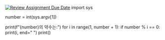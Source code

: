 [![Review Assignment Due Date](https://classroom.github.com/assets/deadline-readme-button-22041afd0340ce965d47ae6ef1cefeee28c7c493a6346c4f15d667ab976d596c.svg)](https://classroom.github.com/a/Ofco1r63)
import sys

number = int(sys.argv[1])

print(f"{number}의 약수는:")
for i in range(1, number + 1):
    if number % i == 0: 
        print(i, end=" ")
print()
